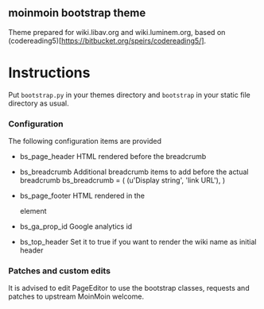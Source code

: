 moinmoin bootstrap theme
------------------------

Theme prepared for wiki.libav.org and wiki.luminem.org, based on
(codereading5)[https://bitbucket.org/speirs/codereading5/].

Instructions
============

Put `bootstrap.py` in your themes directory and `bootstrap` in your
static file directory as usual.

### Configuration

The following configuration items are provided

- bs_page_header
  HTML rendered before the breadcrumb

- bs_breadcrumb
  Additional breadcrumb items to add before the actual breadcrumb
  bs_breadcrumb = ( (u'Display string', 'link URL'), )

- bs_page_footer
  HTML rendered in the <footer> element

- bs_ga_prop_id
  Google analytics id

- bs_top_header
  Set it to true if you want to render the wiki name as initial header

### Patches and custom edits

It is advised to edit PageEditor to use the bootstrap classes, requests
and patches to upstream MoinMoin welcome.

